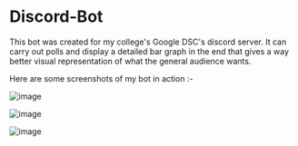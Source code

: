 # Discord-Bot
This bot was created for my college's Google DSC's discord server. It can carry out polls and display a detailed bar graph in the end that gives a way better visual representation of what the general audience wants.


Here are some screenshots of my bot in action :- 

![image](https://user-images.githubusercontent.com/49837654/120117134-5edb5b80-c1a9-11eb-8f16-ba145ee8fb18.png)

![image](https://user-images.githubusercontent.com/49837654/120117149-70246800-c1a9-11eb-8738-ad9635a42d9e.png)

![image](https://user-images.githubusercontent.com/49837654/120117152-774b7600-c1a9-11eb-9563-e5f12f6984a2.png)
